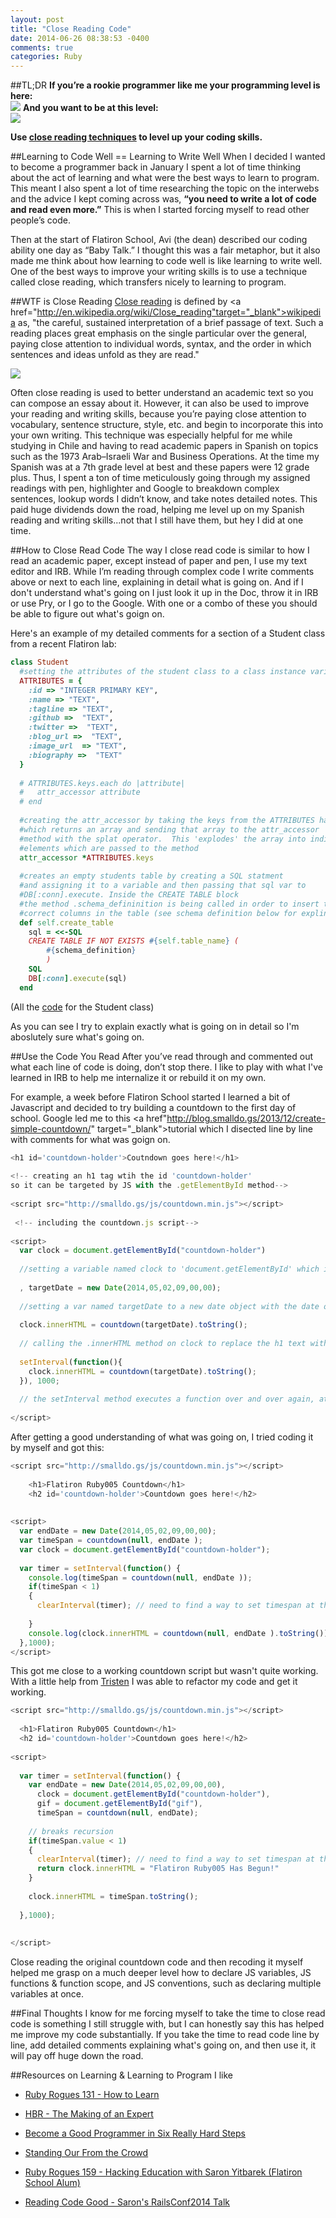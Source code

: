 ```yaml
---
layout: post
title: "Close Reading Code"
date: 2014-06-26 08:38:53 -0400
comments: true
categories: Ruby
---
```


##TL;DR
<strong>If you’re a rookie programmer like me your programming level is here:</strong>
<br>
<img class="center" src="/images/baby.jpg">
<strong>And you want to be at this level:</strong>
<br>
<img class="center" src="/images/ironic.jpg">

<strong>Use <a href="http://writingcenter.fas.harvard.edu/pages/how-do-close-reading" target="_blank">close reading techniques</a> to level up your coding skills.</strong>

##Learning to Code Well == Learning to Write Well
When I decided I wanted to become a programmer back in January I spent a lot of time thinking about the act of learning and what were the best ways to learn to program.  This meant I also spent a lot of time researching the topic on the interwebs and the advice I kept coming across was, <strong>“you need to write a lot of code and read even more.”</strong> This is when I started forcing myself to read other people’s code.

Then at the start of Flatiron School, Avi (the dean) described our coding ability one day as “Baby Talk.”  I thought this was a fair metaphor, but it also made me think about how learning to code well is like learning to write well.  One of the best ways to improve your writing skills is to use a technique called close reading, which transfers nicely to learning to program.

##WTF is Close Reading 
<a href="http://writingcenter.fas.harvard.edu/pages/how-do-close-reading" target="_blank">Close reading</a> is defined by <a href="http://en.wikipedia.org/wiki/Close_reading"target="_blank">wikipedia</a> as, "the careful, sustained interpretation of a brief passage of text. Such a reading places great emphasis on the single particular over the general, paying close attention to individual words, syntax, and the order in which sentences and ideas unfold as they are read." 

<img class="center" src="/images/close_reading.JPG">

Often close reading is used to better understand an academic text so you can compose an essay about it.  However, it can also be used to improve your reading and writing skills, because you’re paying close attention to vocabulary, sentence structure, style, etc. and begin to incorporate this into your own writing. This technique was especially helpful for me while studying in Chile and having to read academic papers in Spanish on topics such as the 1973 Arab–Israeli War and Business Operations.  At the time my Spanish was at a 7th grade level at best and these papers were 12 grade plus.  Thus, I spent a ton of time meticulously going through my assigned readings with pen, highlighter and Google to breakdown complex sentences, lookup words I didn’t know, and take notes detailed notes. This paid huge dividends down the road, helping me level up on my Spanish reading and writing skills...not that I still have them, but hey I did at one time.

##How to Close Read Code 
The way I close read code is similar to how I read an academic paper, except instead of paper and pen, I use my text editor and IRB.  While I’m reading through complex code I write comments above or next to each line, explaining in detail what is going on. And if I don't understand what's going on I just look it up in the Doc, throw it in IRB or use Pry, or I go to the Google.  With one or a combo of these you should be able to figure out what's goign on.

Here's an example of my detailed comments for a section of a Student class from a recent Flatiron lab:

``` ruby
class Student
  #setting the attributes of the student class to a class instance variable 
  ATTRIBUTES = { 
    :id => "INTEGER PRIMARY KEY",
    :name => "TEXT",
    :tagline => "TEXT",
    :github =>  "TEXT",
    :twitter =>  "TEXT",
    :blog_url =>  "TEXT",
    :image_url  => "TEXT",
    :biography =>  "TEXT"
  }
 
  # ATTRIBUTES.keys.each do |attribute|
  #   attr_accessor attribute
  # end
 
  #creating the attr_accessor by taking the keys from the ATTRIBUTES hash
  #which returns an array and sending that array to the attr_accessor 
  #method with the splat operator.  This 'explodes' the array into individual 
  #elements which are passed to the method
  attr_accessor *ATTRIBUTES.keys 
 
  #creates an empty students table by creating a SQL statment 
  #and assigning it to a variable and then passing that sql var to 
  #DB[:conn].execute. Inside the CREATE TABLE block
  #the method .schema_defininition is being called in order to insert the 
  #correct columns in the table (see schema definition below for explination)
  def self.create_table
    sql = <<-SQL
    CREATE TABLE IF NOT EXISTS #{self.table_name} (
        #{schema_definition}               
        )
    SQL
    DB[:conn].execute(sql)
  end
```

(All the <a href="https://gist.github.com/kylefdoherty/3f16da77103ff13b4c4d" target="_blank">code</a> for the Student class)

As you can see I try to explain exactly what is going on in detail so I'm aboslutely sure what's going on.

##Use the Code You Read
After you’ve read through and commented out what each line of code is doing, don’t stop there. I like to play with what I've learned in IRB to help me internalize it or rebuild it on my own.

For example, a week before Flatiron School started I learned a bit of Javascript and decided to try building a countdown to the first day of school. Google led me to this <a href"http://blog.smalldo.gs/2013/12/create-simple-countdown/" target="_blank">tutorial</a> which I disected line by line with comments for what was goign on.

```javascript
<h1 id='countdown-holder'>Coutndown goes here!</h1> 
 
<!-- creating an h1 tag wtih the id 'countdown-holder' 
so it can be targeted by JS with the .getElementById method-->
 
<script src="http://smalldo.gs/js/countdown.min.js"></script> 
 
 <!-- including the countdown.js script-->
 
<script>
  var clock = document.getElementById("countdown-holder") 
  
  //setting a variable named clock to 'document.getElementById' which is the method .getElementById being called on the 'document' (the html file). The id we're telling it to get is "countdown-holder"
  
  , targetDate = new Date(2014,05,02,09,00,00); 
  
  //setting a var named targetDate to a new date object with the date of June 2, 2015 at 9:00 am
 
  clock.innerHTML = countdown(targetDate).toString();
  
  // calling the .innerHTML method on clock to replace the h1 text with the countdown targetDate converted to a string
  
  setInterval(function(){
    clock.innerHTML = countdown(targetDate).toString();
  }), 1000;
  
  // the setInterval method executes a function over and over again, at specified time intervals. Here we're resetting the clock.innerHTML variable every second (1000 milliseconds in a second)
  
</script>
```

After getting a good understanding of what was going on, I tried coding it by myself and got this:

```javascript
<script src="http://smalldo.gs/js/countdown.min.js"></script> 
 
    <h1>Flatiron Ruby005 Countdown</h1>
    <h2 id='countdown-holder'>Countdown goes here!</h2> 
 
 
<script>
  var endDate = new Date(2014,05,02,09,00,00);
  var timeSpan = countdown(null, endDate );
  var clock = document.getElementById("countdown-holder");
 
  var timer = setInterval(function() {
    console.log(timeSpan = countdown(null, endDate ));
    if(timeSpan < 1)
    {
      clearInterval(timer); // need to find a way to set timespan at the global level so even after someone refreshes the page the timer doesn't run and the new clock text appears
 
    }
    console.log(clock.innerHTML = countdown(null, endDate ).toString());
  },1000);
</script>
```

This got me close to a working countdown script but wasn't quite working.  With a little help from <a href="https://twitter.com/ttsiege" target="_blank">Tristen</a> I was able to refactor my code and get it working.

```javascript
<script src="http://smalldo.gs/js/countdown.min.js"></script> 
 
  <h1>Flatiron Ruby005 Countdown</h1>
  <h2 id='countdown-holder'>Countdown goes here!</h2> 
 
<script>
  
  var timer = setInterval(function() {
    var endDate = new Date(2014,05,02,09,00,00),
      clock = document.getElementById("countdown-holder"),
      gif = document.getElementById("gif"),
      timeSpan = countdown(null, endDate);
 
    // breaks recursion
    if(timeSpan.value < 1)
    {
      clearInterval(timer); // need to find a way to set timespan at the global level so even after someone refreshes the page the timer doesn't run and the new clock text appears
      return clock.innerHTML = "Flatiron Ruby005 Has Begun!" 
    }
 
    clock.innerHTML = timeSpan.toString();
 
  },1000);
 
  
</script>
```
Close reading the original countdown code and then recoding it myself helped me grasp on a much deeper level how to declare JS variables, JS functions & function scope, and JS conventions, such as declaring multiple variables at once. 

##Final Thoughts
I know for me forcing myself to take the time to close read code is something I still struggle with, but I can honestly say this has helped me improve my code substantially. If you take the time to read code line by line, add detailed comments explaining what's going on, and then use it, it will pay off huge down the road.

##Resources on Learning & Learning to Program I like

* <a href="http://rubyrogues.com/131-rr-how-to-learn/" target="_blank">Ruby Rogues 131 - How to Learn</a>

* <a href="http://www.uvm.edu/~pdodds/files/papers/others/2007/ericsson2007a.pdf" target="_blank">HBR - The Making of an Expert</a>

* <a href="http://www.gamedev.net/blog/355/entry-2250592-become-a-good-programmer-in-six-really-hard-steps/" target="_blank">Become a Good Programmer in Six Really Hard Steps</a>

* <a href="http://catgrena.de/careers/2013/10/15/standing-out-from-the-crowd.html" target="_blank">Standing Our From the Crowd</a>

* <a href="http://rubyrogues.com/159-rr-hacking-education-with-saron-yitbarek/" target="_blank">Ruby Rogues 159 - Hacking Education with Saron Yitbarek (Flatiron School Alum)</a>

* <a href="https://www.youtube.com/watch?v=mW_xKGUKLpk" target="_blank">Reading Code Good - Saron's RailsConf2014 Talk</a> 







